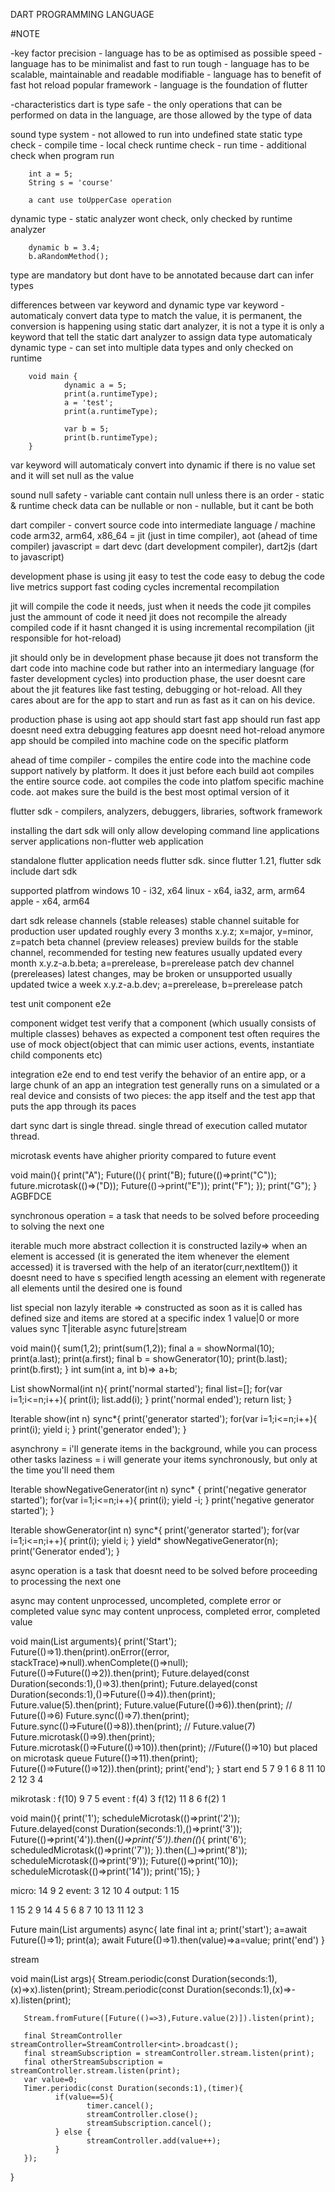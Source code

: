 DART PROGRAMMING LANGUAGE

#NOTE

-key factor
precision - language has to be as optimised as possible
speed - language has to be minimalist and fast to run
tough - language has to be scalable, maintainable and readable
modifiable - language has to benefit of fast hot reload
popular framework - language is the foundation of flutter

-characteristics
dart is type safe - the only operations that can be performed on data in the language, are those allowed by the type of data

sound type system - not allowed to run into undefined state
 static type check - compile time - local check
 runtime check - run time - additional check when program run

        int a = 5;
        String s = 'course'

        a cant use toUpperCase operation

 dynamic type - static analyzer wont check, only checked by runtime analyzer

        dynamic b = 3.4;
        b.aRandomMethod();

type are mandatory but dont have to be annotated because dart can infer types

differences between var keyword and dynamic type
 var keyword - automaticaly convert data type to match the value, it is permanent, the conversion is happening using static dart analyzer, it is not a type it is only a keyword that tell the static dart analyzer to assign data type automaticaly
 dynamic type - can set into multiple data types and only checked on runtime

        void main {
                dynamic a = 5;
                print(a.runtimeType);
                a = 'test';
                print(a.runtimeType);

                var b = 5;
                print(b.runtimeType);
        }

 var keyword will automaticaly convert into dynamic if there is no value set and it will set null as the value

sound null safety - variable cant contain null unless there is an order - static & runtime check
data can be nullable or non - nullable, but it cant be both

dart compiler - convert source code into intermediate language / machine code
 arm32, arm64, x86_64 = jit (just in time compiler), aot (ahead of time compiler)
 javascript = dart devc (dart development compiler), dart2js (dart to javascript)

development phase is using jit
 easy to test the code
 easy to debug the code
 live metrics support 
 fast coding cycles
 incremental recompilation

jit will compile the code it needs, just when it needs the code
 jit compiles just the ammount of code it need
 jit does not recompile the already compiled code if it hasnt changed
 it is using incremental recompilation (jit responsible for hot-reload)

jit should only be in development phase because
 jit does not transform the dart code into machine code but rather into an intermediary language (for faster development cycles)
 into production phase, the user doesnt care about the jit features like fast testing, debugging or hot-reload. All they cares about are for the app to start and run as fast as it can on his device.

production phase is using aot
 app should start fast
 app should run fast
 app doesnt need extra debugging features
 app doesnt need hot-reload anymore
 app should be compiled into machine code on the specific platform

ahead of time compiler - compiles the entire code into the machine code support natively by platform. It does it just before each build
 aot compiles the entire source code.
 aot compiles the code into platfom specific machine code.
 aot makes sure the build is the best most optimal version of it

flutter sdk - compilers, analyzers, debuggers, libraries, softwork framework

installing the dart sdk will only allow developing
 command line applications
 server applications
 non-flutter web application

standalone flutter application needs flutter sdk. since flutter 1.21, flutter sdk include dart sdk

supported platfrom
 windows 10 - i32, x64
 linux - x64, ia32, arm, arm64
 apple - x64, arm64

dart sdk release channels (stable releases)
stable channel
 suitable for production user
 updated roughly every 3 months
 x.y.z; x=major, y=minor, z=patch
beta channel (preview releases)
 preview builds for the stable channel, recommended for testing new features
 usually updated every month
 x.y.z-a.b.beta; a=prerelease, b=prerelease patch
dev channel (prereleases)
 latest changes, may be broken or unsupported
 usually updated twice a week
 x.y.z-a.b.dev; a=prerelease, b=prerelease patch

test
unit component e2e

component widget test
verify that a component (which usually consists of multiple classes) behaves as expected
a component test often requires the use of mock object(object that can mimic user actions, events, instantiate child components etc)

integration e2e end to end test
verify the behavior of an entire app, or a large chunk of an app
an integration test generally runs on a simulated or a real device and consists of two pieces: the app itself and the test app that puts the app through its paces

dart sync
dart is single thread. single thread of execution called mutator thread.

microtask events have ahigher priority compared to future event

void main(){
       print("A");
       Future((){
              print("B);
              future(()=>print("C"));
              future.microtask(()=>("D));
              Future(()->print("E"));
              print("F");
       });
       print("G");
}
AGBFDCE

synchronous operation = a task that needs to be solved before proceeding to solving the next one

iterable 
much more abstract collection
it is constructed lazily=> when an element is accessed (it is generated the item whenever the element accessed)
it is traversed with the help of an iterator(curr,nextItem())
it doesnt need to have s specified length
acessing an element with regenerate all elements until the desired one is found

list
special non lazyly iterable => constructed as soon as it is called
has defined size and items are stored at a specific index
       1 value|0 or more values
sync T|iterable<T>
async future<T>|stream<T>

void main(){
       sum(1,2);
       print(sum(1,2));
       final a = showNormal(10);
       print(a.last);
       print(a.first);
       final b = showGenerator(10);
       print(b.last);
       print(b.first);
}
int sum(int a, int b)=> a+b;

List<int> showNormal(int n){
       print('normal started');
       final list=<int>[];
       for(var i=1;i<=n;i++){
              print(i);
              list.add(i);
       }
       print('normal ended');
       return list;
}

Iterable<int> show(int n) sync*{
       print('generator started');
       for(var i=1;i<=n;i++){
              print(i);
              yield i;
       }
       print('generator ended');
}

asynchrony = i'll generate items in the background, while you can process other tasks
laziness = i will generate your items synchronously, but only at the time you'll need them

Iterable<int> showNegativeGenerator(int n) sync* {
       print('negative generator started');
       for(var i=1;i<=n;i++){
              print(i);
              yield -i;
       }
       print('negative generator started');
}

Iterable<int> showGenerator(int n) sync*{
       print('generator started');
       for(var i=1;i<=n;i++){
              print(i);
              yield i;
       }
       yield* showNegativeGenerator(n);
       print('Generator ended');
}

async operation is
a task that doesnt need to be solved before proceeding to processing the next one

async may content unprocessed, uncompleted, complete error or completed value
sync may content unprocess, completed error, completed value

void main(List<String> arguments){
       print('Start');
       Future(()=>1).then(print).onError((error, stackTrace)=>null).whenComplete(()=>null);
       Future(()=>Future(()=>2)).then(print);
       Future.delayed(const Duration(seconds:1),()=>3).then(print);
       Future.delayed(const Duration(seconds:1),()=>Future(()=>4)).then(print);
       Future.value(5).then(print);
       Future.value(Future(()=>6)).then(print); 
       // Future(()=>6)
       Future.sync(()=>7).then(print);
       Future.sync(()=>Future(()=>8)).then(print);
       // Future.value(7)
       Future.microtask(()=>9).then(print);
       Future.microtask(()=>Future(()=>10)).then(print);
       //Future(()=>10) but placed on microtask queue
       Future(()=>11).then(print);
       Future(()=>Future(()=>12)).then(print);
       print('end');
}
start end 5 7 9 1 6 8 11 10 2 12 3 4

mikrotask : f(10) 9 7 5
event : f(4) 3 f(12) 11 8 6 f(2) 1

void main(){
       print('1');
       scheduleMicrotask(()=>print('2'));
       Future.delayed(const Duration(seconds:1),()=>print('3'));
       Future(()=>print('4')).then((_)=>print('5')).then((_){
              print('6');
              scheduledMicrotask(()=>print('7'));
       }).then((_)=>print('8'));
       scheduleMicrotask(()=>print('9'));
       Future(()=>print('10));
       scheduleMicrotask(()=>print('14'));
       print('15);
}

micro: 14 9 2
event: 3 12 10 4
output: 1 15

1 15 2 9 14 4 5 6 8 7 10 13 11 12 3

Future main(List<String> arguments) async{
       late final int a;
       print('start');
       a=await Future(()=>1);
       print(a);
       await Future(()=>1).then(value)=>a=value;
       print('end')
}

stream

void main(List<String> args){
       Stream.periodic(const Duration(seconds:1),(x)=>x).listen(print);
       Stream.periodic(const Duration(seconds:1),(x)=>-x).listen(print);

       Stream.fromFuture([Future(()=>3),Future.value(2)]).listen(print);

       final StreamController streamController=StreamController<int>.broadcast();
       final streamSubscription = streamController.stream.listen(print);
       final otherStreamSubscription = streamController.stream.listen(print);
       var value=0;
       Timer.periodic(const Duration(seconds:1),(timer){
              if(value==5){
                     timer.cancel();
                     streamController.close();
                     streamSubscription.cancel();
              } else {
                     streamController.add(value++);
              }
       });
}